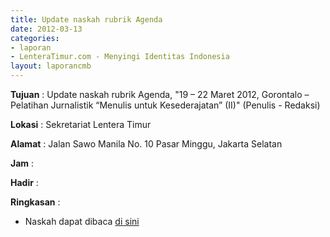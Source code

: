 ```yaml
---
title: Update naskah rubrik Agenda
date: 2012-03-13
categories:
- laporan
- LenteraTimur.com - Menyingi Identitas Indonesia
layout: laporancmb
---
```



**Tujuan** : Update naskah rubrik Agenda, "19 – 22 Maret 2012, Gorontalo – Pelatihan Jurnalistik “Menulis untuk Kesederajatan” (II)" (Penulis - Redaksi)	

**Lokasi** : Sekretariat Lentera Timur

**Alamat** : Jalan Sawo Manila No. 10 Pasar Minggu, Jakarta Selatan

**Jam** : 

**Hadir** : 

**Ringkasan** : 
* Naskah dapat dibaca [di sini](http://www.lenteratimur.com/19-%E2%80%93-22-maret-2012-gorontalo-%E2%80%93-pelatihan-jurnalistik-%E2%80%9Cmenulis-untuk-kesederajatan%E2%80%9D-ii/)
